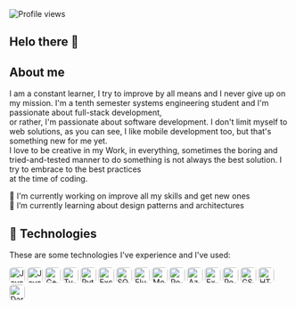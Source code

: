
<img src="https://komarev.com/ghpvc/?username=G-dark&style=flat&color=blue" alt="Profile views" />


## Helo there 👋


## About me 

I am a constant learner, I try to improve by all means and I never give up on my mission. I'm a tenth semester systems engineering student and I'm passionate about full-stack development, <br/>
or rather, I'm passionate about software development. I don't limit myself to web solutions, as you can see, I like mobile development too, but that's something new for me yet. <br/>
I love to be creative in my Work, in everything, sometimes the boring and tried-and-tested manner to do something is not always the best solution. I try to embrace to the best practices <br/>
at the time of coding. <br/>

 🔭 I'm currently working on improve all my skills and get new ones <br/>
 🌱 I’m currently learning about design patterns and architectures <br/>

## 🚀 Technologies

These are some technologies I've experience and I've used: 

<p align="left">
  <img src="https://img.shields.io/badge/-F7DF1E?style=flat&logo=javascript&logoColor=000000&label=" height="28" style="border-radius: 6px;" alt="JavaScript" />
  <img src="https://img.shields.io/badge/Java-f89820?style=flat&logoColor=white&label=" height="28" style="border-radius: 6px;" alt="Java" />
  <img src="https://img.shields.io/badge/-00599C?style=flat&logo=c%2B%2B&logoColor=white&label=" height="28" style="border-radius: 6px;" alt="C++" />
  <img src="https://img.shields.io/badge/-3178C6?style=flat&logo=typescript&logoColor=white&label=" height="28" style="border-radius: 6px;" alt="TypeScript" />
  <img src="https://img.shields.io/badge/-3776AB?style=flat&logo=python&logoColor=white&label=" height="28" style="border-radius: 6px;" alt="Python" />
  <img src="https://img.shields.io/badge/Excel-217346?style=flat" height="28" style="border-radius: 6px;" alt="Excel" />
  <img src="https://img.shields.io/badge/SQL-4479A1?style=flat" height="28" style="border-radius: 6px;" alt="SQL" />
  <img src="https://img.shields.io/badge/-02569B?style=flat&logo=flutter&logoColor=white&label=" height="28" style="border-radius: 6px;" alt="Flutter" />
  <img src="https://img.shields.io/badge/-47A248?style=flat&logo=mongodb&logoColor=white&label=" height="28" style="border-radius: 6px;" alt="MongoDB" />
  <img src="https://img.shields.io/badge/-336791?style=flat&logo=postgresql&logoColor=white&label=" height="28" style="border-radius: 6px;" alt="PostgreSQL" />
  <img src="https://img.shields.io/badge/Azure-0078D4?style=flat&logo=azuredevops&logoColor=white&label=" height="28" style="border-radius: 6px;" alt="Azure" />
  <img src="https://img.shields.io/badge/-000000?style=flat&logo=express&logoColor=white&label=" height="28" style="border-radius: 6px;" alt="Express" />
  <img src="https://img.shields.io/badge/-61DAFB?style=flat&logo=react&logoColor=000000&label=" height="28" style="border-radius: 6px;" alt="React" />
  <img src="https://img.shields.io/badge/-1572B6?style=flat&logo=css3&logoColor=white&label=" height="28" style="border-radius: 6px;" alt="CSS3" />
  <img src="https://img.shields.io/badge/-E34F26?style=flat&logo=html5&logoColor=white&label=" height="28" style="border-radius: 6px;" alt="HTML5" />
  <img src="https://img.shields.io/badge/-0175C2?style=flat&logo=dart&logoColor=white&label=" height="28" style="border-radius: 6px;" alt="Dart" />
</p>
